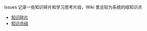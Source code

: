 Issues 记录一些知识碎片和学习思考片段，Wiki 里总较为系统的结知识点

* [知识碎片](https://github.com/Leen27/Diary/issues)
* [知识总结](https://github.com/Leen27/Diary/wiki)
